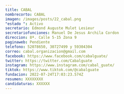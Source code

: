 ```yaml
---
title: CABAL
nombrecorto: CABAL
imagen: /images/posts/22_cabal.png
"estado ": Activo
secretario: Edmond Auguste Mulet Lesieur
secretariofunciones: Manuel De Jesus Archila Cordon
direccion: 8ª. Calle 5-15 Zona 9
paginaweb: Pendiente
telefono: 52078650, 30727499 y 59304304
correo: cabal.organizacion@gmail.com
facebook: https://www.facebook.com/cabalguate/
twitter: https://twitter.com/Cabalguate
instagram: https://www.instagram.com/cabal_guate/
tiktok: https://www.tiktok.com/@cabalguate
fundacion: 2022-07-24T17:03:23.574Z
resumen: XXXXXXXX
candidaturas: XXXXXX
---
```

